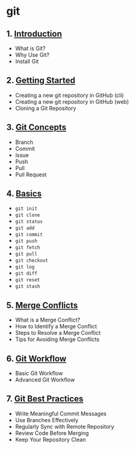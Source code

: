# git
## 1. [Introduction](git/chapter_00001.md)
  - What is Git?
  - Why Use Git?
  - Install Git
## 2. [Getting Started](git/chapter_00002.md)
  - Creating a new git repository in GitHub (cli)
  - Creating a new git repository in GitHub (web)
  - Cloning a Git Repository
## 3. [Git Concepts](git/chapter_00003.md)
  - Branch
  - Commit
  - Issue
  - Push
  - Pull
  - Pull Request
## 4. [Basics](git/chapter_00004.md)
  - `git init`
  - `git clone`
  - `git status`
  - `git add`
  - `git commit`
  - `git push`
  - `git fetch`
  - `git pull`
  - `git checkout`
  - `git log`
  - `git diff`
  - `git reset`
  - `git stash`
## 5. [Merge Conflicts](git/chapter_00005.md)
  - What is a Merge Conflict?
  - How to Identify a Merge Conflict
  - Steps to Resolve a Merge Conflict
  - Tips for Avoiding Merge Conflicts
## 6. [Git Workflow](git/chapter_00006.md)
  - Basic Git Workflow
  - Advanced Git Workflow
## 7. [Git Best Practices](git/chapter_00007.md)
  - Write Meaningful Commit Messages
  - Use Branches Effectively
  - Regularly Sync with Remote Repository
  - Review Code Before Merging
  - Keep Your Repository Clean

